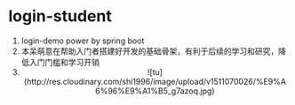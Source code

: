 # login-student
1. login-demo power by spring boot
2. 本呆萌意在帮助入门者搭建好开发的基础骨架，有利于后续的学习和研究，降低入门门槛和学习开销
3. <center>![tu](http://res.cloudinary.com/shi1996/image/upload/v1511070026/%E9%A6%96%E9%A1%B5_g7azoq.jpg)</center>
